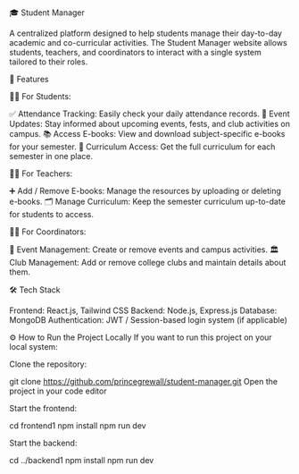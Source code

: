 🎓 Student Manager

A centralized platform designed to help students manage their day-to-day academic and co-curricular activities. The Student Manager website allows students, teachers, and coordinators to interact with a single system tailored to their roles.

🚀 Features

👩‍🎓 For Students:

✅ Attendance Tracking: Easily check your daily attendance records.
📅 Event Updates: Stay informed about upcoming events, fests, and club activities on campus.
📚 Access E-books: View and download subject-specific e-books for your semester.
📝 Curriculum Access: Get the full curriculum for each semester in one place.

👨‍🏫 For Teachers:

➕ Add / Remove E-books: Manage the resources by uploading or deleting e-books.
🗂️ Manage Curriculum: Keep the semester curriculum up-to-date for students to access.

🧑‍💼 For Coordinators:

🎉 Event Management: Create or remove events and campus activities.
🏛️ Club Management: Add or remove college clubs and maintain details about them.

🛠️ Tech Stack

Frontend: React.js, Tailwind CSS
Backend: Node.js, Express.js
Database: MongoDB
Authentication: JWT / Session-based login system (if applicable)


⚙️ How to Run the Project Locally
If you want to run this project on your local system:

Clone the repository:

git clone https://github.com/princegrewall/student-manager.git
Open the project in your code editor

Start the frontend:

cd frontend1
npm install
npm run dev

Start the backend:

cd ../backend1
npm install
npm run dev

